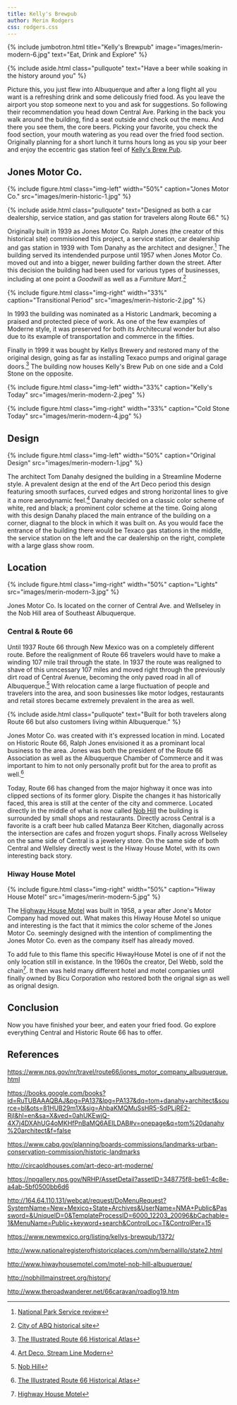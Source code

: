 ```yaml
---
title: Kelly's Brewpub
author: Merin Rodgers
css: rodgers.css
---
```


{% include jumbotron.html
title="Kelly's Brewpub"
image="images/merin-modern-6.jpg"
text="Eat, Drink and Explore"
%} 

{% include aside.html
  class="pullquote"
  text="Have a beer while soaking in the history around you"
  %}
  
Picture this, you just flew into Albuquerque and after a long flight all you want is a refreshing drink and some delicously fried food. As you leave the airport you stop someone next to you and ask for suggestions. So following their recommendation you head down Central Ave. Parking in the back you walk around the building, find a seat outside and check out the menu. And there you see them, the core beers. Picking your favorite, you check the food section, your mouth watering as you read over the fried food section. Originally planning for a short lunch it turns hours long as you sip your beer and enjoy the eccentric gas station feel of [Kelly's Brew Pub](http://www.kellysbrewpub.com/).

## **Jones Motor Co.**
{% include figure.html
class="img-left"
width="50%"
caption="Jones Motor Co."
src="images/merin-historic-1.jpg"
%}

{% include aside.html
  class="pullquote"
  text="Designed as both a car dealership, service station, and gas station for travelers along Route 66."
  %}
  
Originally built in 1939 as Jones Motor Co. Ralph Jones (the creator of this historical site) commisioned this project, a service station, car dealership and gas station in 1939 with Tom Danahy as the architect and designer.[^source1] The building served its intendended purpose until 1957 when Jones Motor Co. moved out and into a bigger, newer building farther down the street. After this decision the building had been used for various types of businesses, including at one point a *Goodwill* as well as a *Furniture Mart*.[^source2]

{% include figure.html
class="img-right"
width="33%"
caption="Transitional Period"
src="images/merin-historic-2.jpg"
%}

In 1993 the building was nominated as a Historic Landmark, becoming a praised and protected piece of work. As one of the few examples of Moderne style, it was preserved for both its Architecural wonder but also due to its example of transportation and commerce in the fifties.

Finally in 1999 it was bought by Kellys Brewery and restored many of the original design, going as far as installing Texaco pumps and original garage doors.[^source3] The building now houses Kelly's Brew Pub on one side and a Cold Stone on the opposite.

{% include figure.html
class="img-left"
width="33%"
caption="Kelly's Today"
src="images/merin-modern-2.jpeg"
%}

{% include figure.html
  class="img-right"
  width="33%"
  caption="Cold Stone Today"
  src="images/merin-modern-4.jpg"
%}

## **Design**

{% include figure.html
  class="img-left"
  width="50%"
  caption="Original Design"
  src="images/merin-modern-1.jpg"
%}

The architect Tom Danahy designed the building in a Streamline Moderne style. A prevalent design at the end of the Art Deco period this design featuring smooth surfaces, curved edges and strong horizontal lines to give it a more aerodynamic feel.[^source4] Danahy decided on a classic color scheme of white, red and black; a prominent color scheme at the time. Going along with this design Danahy placed the main entrance of the building on a corner, diagnal to the block in which it was built on. As you would face the entrance of the building there would be Texaco gas stations in the middle, the service station on the left and the car dealership on the right, complete with a large glass show room.

## **Location**

{% include figure.html
  class="img-right"
  width="50%"
  caption="Lights"
  src="images/merin-modern-3.jpg"
%}

Jones Motor Co. Is located on the corner of Central Ave. and Wellseley in the Nob Hill area of Southeast Albuquerque.

### Central & Route 66

Until 1937 Route 66 through New Mexico was on a completely different route. Before the realignment of Route 66 travelers would have to make a winding 107 mile trail through the state. In 1937 the route was realigned to shave of this unncessary 107 miles and moved right through the previously dirt road of Central Avenue, becoming the only paved road in all of Albuquerque.[^source5] With relocation came a large fluctuation of people and travelers into the area, and soon businesses like motor lodges, restaurants and retail stores became extremely prevalent in the area as well.

{% include aside.html
  class="pullquote"
  text="Built for both travelers along Route 66 but also customers living within Albuquerque."
  %}
  
Jones Motor Co. was created with it's expressed location in mind. Located on Historic Route 66, Ralph Jones envisioned it as a prominant local business to the area. Jones was both the president of the Route 66 Association as well as the Albuquerque Chamber of Commerce and it was important to him to not only personally profit but for the area to profit as well.[^source6]

Today, Route 66 has changed from the major highway it once was into clipped sections of its former glory. Dispite the changes it has historically faced, this area is still at the center of the city and commerce. Located directly in the middle of what is now called [Nob Hill](http://nobhillmainstreet.org/history/) the building is surrounded by small shops and restaurants. Directly across Central is a favorite is a craft beer hub called Matanza Beer Kitchen, diagonally across the intersection are cafes and frozen yogurt shops. Finally across Wellseley on the same side of Central is a jewelery store. On the same side of both Central and Wellsley directly west is the Hiway House Motel, with its own interesting back story.

### Hiway House Motel
{% include figure.html
  class="img-right"
  width="50%"
  caption="Hiway House Motel"
  src="images/merin-modern-5.jpg"
%}

The [Highway House Motel](http://www.hiwayhousemotel.com/motel-nob-hill-albuquerque/) was built in 1958, a year after Jone's Motor Company had moved out. What makes this Hiway House Motel so unique and interesting is the fact that it mimics the color scheme of the Jones Motor Co. seemingly designed with the intention of complimenting the Jones Motor Co. even as the company itself has already moved.

To add fule to this flame this specific HiwayHouse Motel is one of if not the only location still in existance. In the 1960s the creator, Del Webb, sold the chain[^source7]. It then was held many different hotel and motel companies until finally owned by Bicu Corporation who restored both the orignal sign as well as orignal design.

## **Conclusion**
Now you have finished your beer, and eaten your fried food. Go explore everything Central and Historic Route 66 has to offer.

[^source1]: [National Park Service review](https://www.nps.gov/nr/travel/route66/jones_motor_company_albuquerque.html)
[^source2]:[City of ABQ historical site](https://www.cabq.gov/planning/boards-commissions/landmarks-urban-conservation-commission/historic-landmarks)
[^source3]:[The Illustrated Route 66 Historical Atlas](https://books.google.com/books?id=RuTUBAAAQBAJ&pg=PA137&lpg=PA137&dq=tom+danahy+architect&source=bl&ots=81HUB29m1X&sig=AhbaKMQMuSsHR5-SdPLjRE2-RjI&hl=en&sa=X&ved=0ahUKEwjQ-4X7j4DXAhUG4oMKHfPnBaMQ6AEILDAB#v=onepage&q=tom%20danahy%20architect&f=false)
[^source4]:[Art Deco, Stream Line Modern](https://circaoldhouses.com/art-deco-art-moderne/)
[^source5]:[Nob Hill](http://nobhillmainstreet.org/history/)
[^source6]:[The Illustrated Route 66 Historical Atlas](https://books.google.com/books?id=RuTUBAAAQBAJ&pg=PA137&lpg=PA137&dq=tom+danahy+architect&source=bl&ots=81HUB29m1X&sig=AhbaKMQMuSsHR5-SdPLjRE2-RjI&hl=en&sa=X&ved=0ahUKEwjQ-4X7j4DXAhUG4oMKHfPnBaMQ6AEILDAB#v=onepage&q=tom%20danahy%20architect&f=false)
[^source7]: [Highway House Motel](http://www.hiwayhousemotel.com/motel-nob-hill-albuquerque/)

## **References**
https://www.nps.gov/nr/travel/route66/jones_motor_company_albuquerque.html

https://books.google.com/books?id=RuTUBAAAQBAJ&pg=PA137&lpg=PA137&dq=tom+danahy+architect&source=bl&ots=81HUB29m1X&sig=AhbaKMQMuSsHR5-SdPLjRE2-RjI&hl=en&sa=X&ved=0ahUKEwjQ-4X7j4DXAhUG4oMKHfPnBaMQ6AEILDAB#v=onepage&q=tom%20danahy%20architect&f=false

https://www.cabq.gov/planning/boards-commissions/landmarks-urban-conservation-commission/historic-landmarks

http://circaoldhouses.com/art-deco-art-moderne/

https://npgallery.nps.gov/NRHP/AssetDetail?assetID=348775f8-be61-4c8e-a4ab-5bf0500bb6d6

http://164.64.110.131/webcat/request/DoMenuRequest?SystemName=New+Mexico+State+Archives&UserName=NMA+Public&Password=&UniqueID=0&TemplateProcessID=6000_12203_20096&bCachable=1&MenuName=Public+keyword+search&ControlLoc=T&ControlPer=15

https://www.newmexico.org/listing/kellys-brewpub/1372/

http://www.nationalregisterofhistoricplaces.com/nm/bernalillo/state2.html

http://www.hiwayhousemotel.com/motel-nob-hill-albuquerque/

http://nobhillmainstreet.org/history/

http://www.theroadwanderer.net/66caravan/roadlog19.htm
